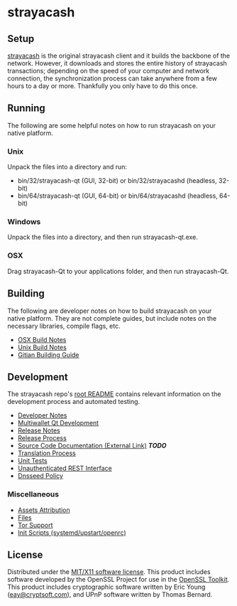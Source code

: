 strayacash
=====================

Setup
---------------------
[strayacash](http://strayacash.co/) is the original strayacash client and it builds the backbone of the network. However, it downloads and stores the entire history of strayacash transactions; depending on the speed of your computer and network connection, the synchronization process can take anywhere from a few hours to a day or more. Thankfully you only have to do this once.

Running
---------------------
The following are some helpful notes on how to run strayacash on your native platform.

### Unix

Unpack the files into a directory and run:

- bin/32/strayacash-qt (GUI, 32-bit) or bin/32/strayacashd (headless, 32-bit)
- bin/64/strayacash-qt (GUI, 64-bit) or bin/64/strayacashd (headless, 64-bit)

### Windows

Unpack the files into a directory, and then run strayacash-qt.exe.

### OSX

Drag strayacash-Qt to your applications folder, and then run strayacash-Qt.

Building
---------------------
The following are developer notes on how to build strayacash on your native platform. They are not complete guides, but include notes on the necessary libraries, compile flags, etc.

- [OSX Build Notes](build-osx.md)
- [Unix Build Notes](build-unix.md)
- [Gitian Building Guide](gitian-building.md)

Development
---------------------
The strayacash repo's [root README](https://github.com/strayacashCoin/strayacash/blob/master/README.md) contains relevant information on the development process and automated testing.

- [Developer Notes](developer-notes.md)
- [Multiwallet Qt Development](multiwallet-qt.md)
- [Release Notes](release-notes.md)
- [Release Process](release-process.md)
- [Source Code Documentation (External Link)](https://dev.visucore.com/bitcoin/doxygen/) ***TODO***
- [Translation Process](translation_process.md)
- [Unit Tests](unit-tests.md)
- [Unauthenticated REST Interface](REST-interface.md)
- [Dnsseed Policy](dnsseed-policy.md)

### Miscellaneous
- [Assets Attribution](assets-attribution.md)
- [Files](files.md)
- [Tor Support](tor.md)
- [Init Scripts (systemd/upstart/openrc)](init.md)

License
---------------------
Distributed under the [MIT/X11 software license](http://www.opensource.org/licenses/mit-license.php).
This product includes software developed by the OpenSSL Project for use in the [OpenSSL Toolkit](https://www.openssl.org/). This product includes
cryptographic software written by Eric Young ([eay@cryptsoft.com](mailto:eay@cryptsoft.com)), and UPnP software written by Thomas Bernard.
